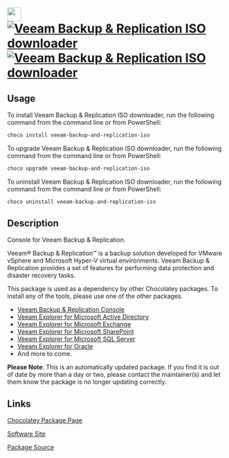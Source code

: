 ﻿# <img src="https://cdn.jsdelivr.net/gh/mkevenaar/chocolatey-packages@c47bdf43fc57a640b409a821fead080042245a3f/icons/veeam-backup-and-replication-iso.png" width="32" height="32"/> [![Veeam Backup & Replication ISO downloader](https://img.shields.io/chocolatey/v/veeam-backup-and-replication-iso.svg?label=Veeam+Backup+%26+Replication+ISO+downloader)](https://chocolatey.org/packages/veeam-backup-and-replication-iso) [![Veeam Backup & Replication ISO downloader](https://img.shields.io/chocolatey/dt/veeam-backup-and-replication-iso.svg)](https://chocolatey.org/packages/veeam-backup-and-replication-iso)

## Usage
To install Veeam Backup & Replication ISO downloader, run the following command from the command line or from PowerShell:
```powershell
choco install veeam-backup-and-replication-iso
```

To upgrade Veeam Backup & Replication ISO downloader, run the following command from the command line or from PowerShell:
```powershell
choco upgrade veeam-backup-and-replication-iso
```

To uninstall Veeam Backup & Replication ISO downloader, run the following command from the command line or from PowerShell:
```powershell
choco uninstall veeam-backup-and-replication-iso
```

## Description
Console for Veeam Backup & Replication.

Veeam® Backup & Replication™ is a backup solution developed for VMware vSphere and Microsoft Hyper-V virtual environments. Veeam Backup & Replication provides a set of features for performing data protection and disaster recovery tasks.

This package is used as a dependency by other Chocolatey packages. To install any of the tools, please use one of the other packages.

- [Veeam Backup & Replication Console](https://chocolatey.org/packages/veeam-backup-and-replication-console)
- [Veeam Explorer for Microsoft Active Directory](https://chocolatey.org/packages/veeam-explorer-for-microsoft-active-directory)
- [Veeam Explorer for Microsoft Exchange](https://chocolatey.org/packages/veeam-explorer-for-microsoft-exchange)
- [Veeam Explorer for Microsoft SharePoint](https://chocolatey.org/packages/veeam-explorer-for-microsoft-sharepoint)
- [Veeam Explorer for Microsoft SQL Server](https://chocolatey.org/packages/veeam-explorer-for-microsoft-sql-server)
- [Veeam Explorer for Oracle](https://chocolatey.org/packages/veeam-explorer-for-oracle)
- And more to come.

**Please Note**: This is an automatically updated package. If you find it is
out of date by more than a day or two, please contact the maintainer(s) and
let them know the package is no longer updating correctly.


## Links
[Chocolatey Package Page](https://chocolatey.org/packages/veeam-backup-and-replication-iso)

[Software Site](http://www.veeam.com/)

[Package Source](https://github.com/mkevenaar/chocolatey-packages/tree/master/automatic/veeam-backup-and-replication-iso)

